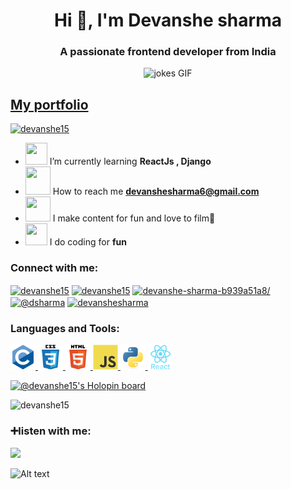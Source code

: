 <h1 align="center">Hi 👋, I'm Devanshe sharma</h1>
<h3 align="center">A passionate frontend developer from India</h3>
 <div align="center">
<img src="https://media.giphy.com/media/KSKvdT1YGCpUIonvSq/giphy.gif" width="300" alt="jokes GIF">
 </div>
<h2><a href="https://devanshe15.github.io/PORTFOLIO/">My portfolio</a></h2>

<p align="left"> <a href="https://twitter.com/devanshe15" target="blank"><img src="https://img.shields.io/twitter/follow/devanshe15?logo=twitter&style=for-the-badge" alt="devanshe15" /></a> </p>

-  <img src="https://cultofthepartyparrot.com/parrots/hd/illuminatiparrot.gif" width="35" height="35"/>  I’m currently learning **ReactJs , Django**
- <img src="https://media.giphy.com/media/RlOAlt0Qmsw4CTIELN/giphy.gif" height="45" width="40"/> How to reach me **devanshesharma6@gmail.com**
- <img src="https://media.giphy.com/media/91BymptieRgKaF7tiR/giphy.gif" height="40" width="40"/> I make content for fun and love to film🎥
- <img src="https://cultofthepartyparrot.com/parrots/hd/illuminatiparrot.gif" width="35" height="35"/> I do coding for **fun**

<h3 align="left">Connect with me:</h3>
<p align="left">
<a href="https://in.pinterest.com/devansheesh/_created"target="blank"><img align="center" src="https://raw.githubusercontent.com/rahuldkjain/github-profile-readme-generator/master/src/images/icons/Social/pinterest.svg" alt="devanshe15" height="30" width="40" /></a>
<a href="https://twitter.com/devanshe15" target="blank"><img align="center" src="https://raw.githubusercontent.com/rahuldkjain/github-profile-readme-generator/master/src/images/icons/Social/twitter.svg" alt="devanshe15" height="30" width="40" /></a>
<a href="https://linkedin.com/in/devanshe-sharma-b939a51a8/" target="blank"><img align="center" src="https://raw.githubusercontent.com/rahuldkjain/github-profile-readme-generator/master/src/images/icons/Social/linked-in-alt.svg" alt="devanshe-sharma-b939a51a8/" height="30" width="40" /></a>
<!-- <a href="https://instagram.com/devansheesh_" target="blank"><img align="center" src="https://raw.githubusercontent.com/rahuldkjain/github-profile-readme-generator/master/src/images/icons/Social/instagram.svg" alt="devansheesh_" height="30" width="40" /></a> -->
<a href="https://medium.com/@Dsharma_" target="blank"><img align="center" src="https://raw.githubusercontent.com/rahuldkjain/github-profile-readme-generator/master/src/images/icons/Social/medium.svg" alt="@dsharma" height="30" width="40" /></a>
<!-- <!-- <a href="https://www.codechef.com/users/devanshesh" target="blank"><img align="center" src="https://cdn.jsdelivr.net/npm/simple-icons@3.1.0/icons/codechef.svg" alt="devanshesh" height="30" width="40" /></a> -->
<a href="https://www.hackerrank.com/devanshesharma" target="blank"><img align="center" src="https://raw.githubusercontent.com/rahuldkjain/github-profile-readme-generator/master/src/images/icons/Social/hackerrank.svg" alt="devanshesharma" height="30" width="40" /></a>


<h3 align="left">Languages and Tools:</h3>
<p align="left"> <a href="https://www.cprogramming.com/" target="_blank" rel="noreferrer"> <img src="https://raw.githubusercontent.com/devicons/devicon/master/icons/c/c-original.svg" alt="c" width="40" height="40"/> </a> <a href="https://www.w3schools.com/css/" target="_blank" rel="noreferrer"> <img src="https://raw.githubusercontent.com/devicons/devicon/master/icons/css3/css3-original-wordmark.svg" alt="css3" width="40" height="40"/> </a> <a href="https://www.w3.org/html/" target="_blank" rel="noreferrer"> <img src="https://raw.githubusercontent.com/devicons/devicon/master/icons/html5/html5-original-wordmark.svg" alt="html5" width="40" height="40"/> </a> <a href="https://developer.mozilla.org/en-US/docs/Web/JavaScript" target="_blank" rel="noreferrer"> <img src="https://raw.githubusercontent.com/devicons/devicon/master/icons/javascript/javascript-original.svg" alt="javascript" width="40" height="40"/> </a> <a href="https://www.python.org" target="_blank" rel="noreferrer"> <img src="https://raw.githubusercontent.com/devicons/devicon/master/icons/python/python-original.svg" alt="python" width="40" height="40"/> </a> <a href="https://reactjs.org/" target="_blank" rel="noreferrer"> <img src="https://raw.githubusercontent.com/devicons/devicon/master/icons/react/react-original-wordmark.svg" alt="react" width="40" height="40"/> </a> </p>

[![@devanshe15's Holopin board](https://holopin.io/api/user/board?user=devanshe15)](https://holopin.io/@devanshe15)

<p align="left"> <img src="https://komarev.com/ghpvc/?username=devanshe15&label=Profile%20views&color=0e75b6&style=flat" alt="devanshe15" /> </p>
<h3>➕listen with me:</h3>
<img src="https://media.giphy.com/media/v1.Y2lkPTc5MGI3NjExa21jb3FhYzhjbjFzbGIzZWJhdzM0bG43MTd5OG03MGo5ZXgyOXU1bSZlcD12MV9pbnRlcm5hbF9naWZfYnlfaWQmY3Q9Zw/1vLHnnIiwUN7a/giphy.gif" width="200" />

![Alt text](https://spotify-recently-played-readme.vercel.app/api?user=1kinxfp635dmfnu7u83fho9c2&count=2)
